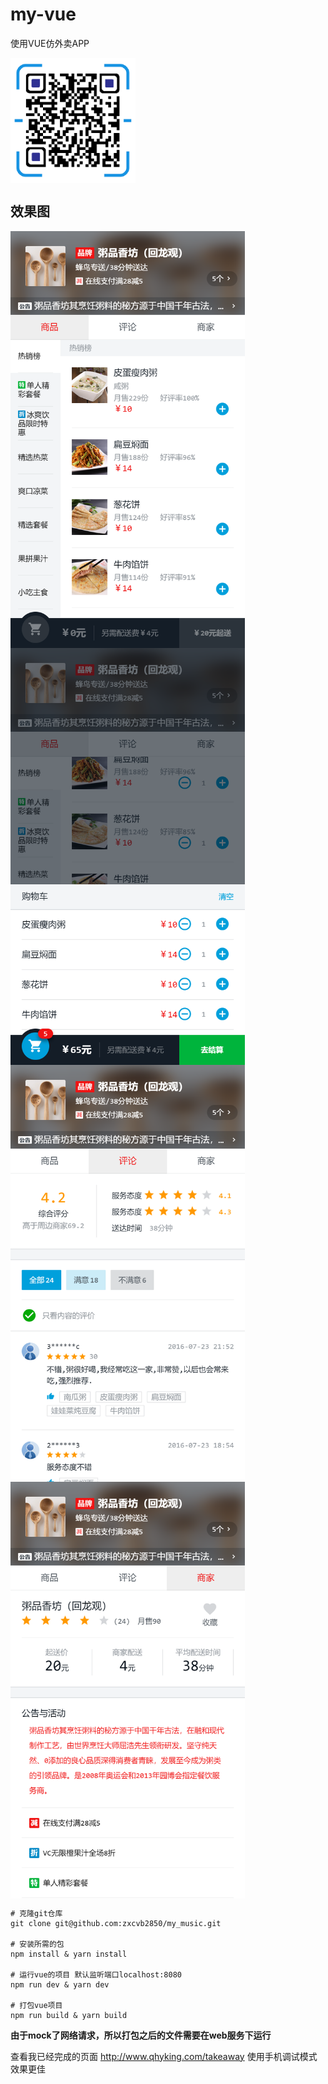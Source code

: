 # my-vue
使用VUE仿外卖APP

<img src="./screenshot/er.png" width="200" height = "200" alt="二维码" align=center />

## 效果图
<img src="./screenshot/1.png" width="375" height="667" align=center />
<img src="./screenshot/2.png" width="375" height="667" align=center />
<img src="./screenshot/3.png" width="375" height="667" align=center />
<img src="./screenshot/4.png" width="375" height="667" align=center />

```$xslt
# 克隆git仓库
git clone git@github.com:zxcvb2850/my_music.git

# 安装所需的包
npm install & yarn install

# 运行vue的项目 默认监听端口localhost:8080
npm run dev & yarn dev

# 打包vue项目
npm run build & yarn build
```

**由于mock了网络请求，所以打包之后的文件需要在web服务下运行**

查看我已经完成的页面 http://www.qhyking.com/takeaway 使用手机调试模式效果更佳
